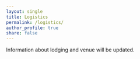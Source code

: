 ```yaml
---
layout: single
title: Logistics
permalink: /logistics/
author_profile: true
share: false
---
```


Information about lodging and venue will be updated. 
